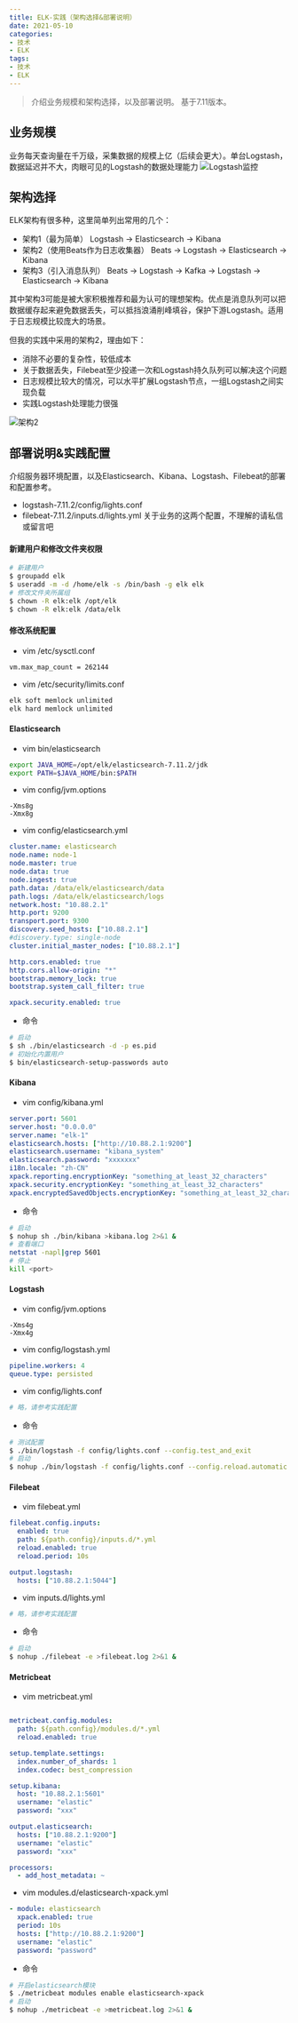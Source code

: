 ```yaml
---
title: ELK-实践（架构选择&部署说明）
date: 2021-05-10
categories:
- 技术
- ELK
tags:
- 技术
- ELK
---
```


> 介绍业务规模和架构选择，以及部署说明。
基于7.11版本。

<!-- more -->

## 业务规模
业务每天查询量在千万级，采集数据的规模上亿（后续会更大）。单台Logstash，数据延迟并不大，肉眼可见的Logstash的数据处理能力
![Logstash监控](https://gitee.com/lights8080/lights8080-oss/raw/master/2021/05/lmWxyk.jpg)

## 架构选择
ELK架构有很多种，这里简单列出常用的几个：
* 架构1（最为简单）
  Logstash -> Elasticsearch -> Kibana
* 架构2（使用Beats作为日志收集器）
  Beats -> Logstash -> Elasticsearch -> Kibana
* 架构3（引入消息队列）
  Beats -> Logstash -> Kafka -> Logstash -> Elasticsearch -> Kibana

其中架构3可能是被大家积极推荐和最为认可的理想架构。优点是消息队列可以把数据缓存起来避免数据丢失，可以抵挡浪涌削峰填谷，保护下游Logstash。适用于日志规模比较庞大的场景。

但我的实践中采用的架构2，理由如下：
* 消除不必要的复杂性，较低成本
* 关于数据丢失，Filebeat至少投递一次和Logstash持久队列可以解决这个问题
* 日志规模比较大的情况，可以水平扩展Logstash节点，一组Logstash之间实现负载
* 实践Logstash处理能力很强

![架构2](https://www.elastic.co/guide/en/logstash/7.11/static/images/deploy3.png)

## 部署说明&实践配置
介绍服务器环境配置，以及Elasticsearch、Kibana、Logstash、Filebeat的部署和配置参考。

* logstash-7.11.2/config/lights.conf
* filebeat-7.11.2/inputs.d/lights.yml
关于业务的这两个配置，不理解的请私信或留言吧


#### 新建用户和修改文件夹权限
```sh
# 新建用户
$ groupadd elk
$ useradd -m -d /home/elk -s /bin/bash -g elk elk
# 修改文件夹所属组
$ chown -R elk:elk /opt/elk
$ chown -R elk:elk /data/elk
```

#### 修改系统配置
* vim /etc/sysctl.conf
```sh
vm.max_map_count = 262144
```

* vim /etc/security/limits.conf
```sh
elk soft memlock unlimited
elk hard memlock unlimited
```

#### Elasticsearch

* vim bin/elasticsearch
```sh
export JAVA_HOME=/opt/elk/elasticsearch-7.11.2/jdk
export PATH=$JAVA_HOME/bin:$PATH
```

* vim config/jvm.options
```
-Xms8g
-Xmx8g
```

* vim config/elasticsearch.yml
```yaml
cluster.name: elasticsearch
node.name: node-1
node.master: true
node.data: true
node.ingest: true
path.data: /data/elk/elasticsearch/data
path.logs: /data/elk/elasticsearch/logs
network.host: "10.88.2.1"
http.port: 9200
transport.port: 9300
discovery.seed_hosts: ["10.88.2.1"]
#discovery.type: single-node
cluster.initial_master_nodes: ["10.88.2.1"]

http.cors.enabled: true
http.cors.allow-origin: "*"
bootstrap.memory_lock: true
bootstrap.system_call_filter: true

xpack.security.enabled: true
```

* 命令
```sh
# 启动
$ sh ./bin/elasticsearch -d -p es.pid
# 初始化内置用户
$ bin/elasticsearch-setup-passwords auto
```

#### Kibana

* vim config/kibana.yml
```yaml
server.port: 5601
server.host: "0.0.0.0"
server.name: "elk-1"
elasticsearch.hosts: ["http://10.88.2.1:9200"]
elasticsearch.username: "kibana_system"
elasticsearch.password: "xxxxxxx"
i18n.locale: "zh-CN"
xpack.reporting.encryptionKey: "something_at_least_32_characters"
xpack.security.encryptionKey: "something_at_least_32_characters"
xpack.encryptedSavedObjects.encryptionKey: "something_at_least_32_characters"
```

* 命令
```sh
# 启动
$ nohup sh ./bin/kibana >kibana.log 2>&1 &
# 查看端口
netstat -napl|grep 5601
# 停止
kill <port>
```

#### Logstash

* vim config/jvm.options
```
-Xms4g
-Xmx4g
```

* vim config/logstash.yml
```yaml
pipeline.workers: 4
queue.type: persisted
```

* vim config/lights.conf

```yaml
# 略，请参考实践配置
```

* 命令
```sh
# 测试配置
$ ./bin/logstash -f config/lights.conf --config.test_and_exit
# 启动
$ nohup ./bin/logstash -f config/lights.conf --config.reload.automatic > logstash.log &
```

#### Filebeat

* vim filebeat.yml
```yaml
filebeat.config.inputs:
  enabled: true
  path: ${path.config}/inputs.d/*.yml
  reload.enabled: true
  reload.period: 10s

output.logstash:
  hosts: ["10.88.2.1:5044"]
```

* vim inputs.d/lights.yml
```yaml
# 略，请参考实践配置
```

* 命令
```sh
# 启动
$ nohup ./filebeat -e >filebeat.log 2>&1 &
```

#### Metricbeat

* vim metricbeat.yml
```yaml

metricbeat.config.modules:
  path: ${path.config}/modules.d/*.yml
  reload.enabled: true

setup.template.settings:
  index.number_of_shards: 1
  index.codec: best_compression

setup.kibana:
  host: "10.88.2.1:5601"
  username: "elastic"
  password: "xxx"

output.elasticsearch:
  hosts: ["10.88.2.1:9200"]
  username: "elastic"
  password: "xxx"

processors:
  - add_host_metadata: ~
```

* vim modules.d/elasticsearch-xpack.yml
```yaml
- module: elasticsearch
  xpack.enabled: true
  period: 10s
  hosts: ["http://10.88.2.1:9200"]
  username: "elastic"
  password: "password"
```

* 命令
```sh
# 开启elasticsearch模块
$ ./metricbeat modules enable elasticsearch-xpack
# 启动
$ nohup ./metricbeat -e >metricbeat.log 2>&1 &
```



